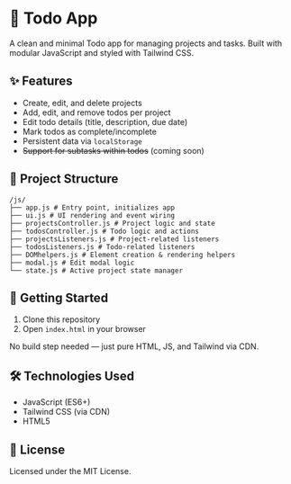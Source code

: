 # 📝 Todo App

A clean and minimal Todo app for managing projects and tasks. Built with modular JavaScript and styled with Tailwind CSS.

## ✨ Features

- Create, edit, and delete projects
- Add, edit, and remove todos per project
- Edit todo details (title, description, due date)
- Mark todos as complete/incomplete
- Persistent data via `localStorage`
- ~~Support for subtasks within todos~~ (coming soon)

## 🧩 Project Structure

```
/js/
├── app.js # Entry point, initializes app
├── ui.js # UI rendering and event wiring
├── projectsController.js # Project logic and state
├── todosController.js # Todo logic and actions
├── projectsListeners.js # Project-related listeners
├── todosListeners.js # Todo-related listeners
├── DOMhelpers.js # Element creation & rendering helpers
├── modal.js # Edit modal logic
└── state.js # Active project state manager
```

## 🚀 Getting Started

1. Clone this repository
2. Open `index.html` in your browser

No build step needed — just pure HTML, JS, and Tailwind via CDN.

## 🛠️ Technologies Used

- JavaScript (ES6+)
- Tailwind CSS (via CDN)
- HTML5

## 📄 License

Licensed under the MIT License.
